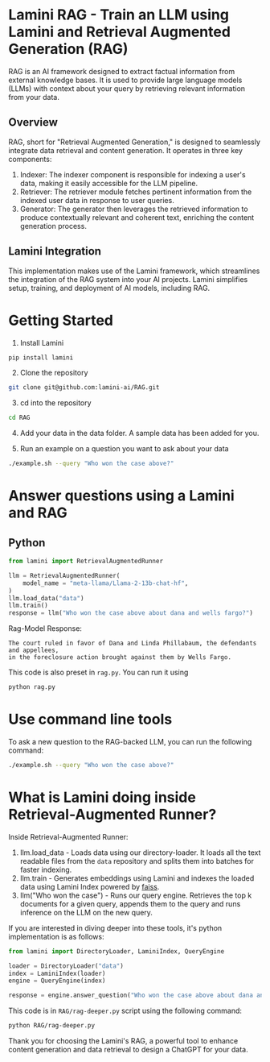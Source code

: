 # Lamini RAG - Train an LLM using Lamini and Retrieval Augmented Generation (RAG)

RAG is an AI framework designed to extract factual information from external knowledge bases. It is used to provide large language models (LLMs) with context about your query by retrieving relevant information from your data.

## Overview

RAG, short for "Retrieval Augmented Generation," is designed to seamlessly integrate data retrieval and content generation. It operates in three key components:

1. Indexer: The indexer component is responsible for indexing a user's data, making it easily accessible for the LLM pipeline.
2. Retriever: The retriever module fetches pertinent information from the indexed user data in response to user queries.
3. Generator: The generator then leverages the retrieved information to produce contextually relevant and coherent text, enriching the content generation process.

## Lamini Integration

This implementation makes use of the Lamini framework, which streamlines the integration of the RAG system into your AI projects. Lamini simplifies setup, training, and deployment of AI models, including RAG.


# Getting Started
1. Install Lamini
```bash
pip install lamini
```

2. Clone the repository
```bash
git clone git@github.com:lamini-ai/RAG.git
```

3. cd into the repository
```bash
cd RAG
```
4. Add your data in the data folder. A sample data has been added for you.

5. Run an example on a question you want to ask about your data

```bash
./example.sh --query "Who won the case above?"
```

# Answer questions using a Lamini and RAG

## Python

```python
from lamini import RetrievalAugmentedRunner

llm = RetrievalAugmentedRunner(
    model_name = "meta-llama/Llama-2-13b-chat-hf",
)
llm.load_data("data")
llm.train()
response = llm("Who won the case above about dana and wells fargo?")

```

Rag-Model Response:
```
The court ruled in favor of Dana and Linda Phillabaum, the defendants and appellees,
in the foreclosure action brought against them by Wells Fargo.
```

This code is also preset in `rag.py`. You can run it using 
```bash
python rag.py
```

# Use command line tools

To ask a new question to the RAG-backed LLM, you can run the following command:

```bash
./example.sh --query "Who won the case above?"
```

# What is Lamini doing inside Retrieval-Augmented Runner?

Inside Retrieval-Augmented Runner:
1. llm.load_data - Loads data using our directory-loader. It loads all the text readable files from the `data` repository and splits them into batches for faster indexing.
2. llm.train - Generates embeddings using Lamini and indexes the loaded data using Lamini Index powered by [faiss](https://faiss.ai). 
3. llm("Who won the case") - Runs our query engine. Retrieves the top k documents for a given query, appends them to the query and runs inference on the LLM on the new query.

If you are interested in diving deeper into these tools, it's python implementation is as follows:

```python
from lamini import DirectoryLoader, LaminiIndex, QueryEngine

loader = DirectoryLoader("data")
index = LaminiIndex(loader)
engine = QueryEngine(index)

response = engine.answer_question("Who won the case above about dana and wells fargo?")

```
This code is in `RAG/rag-deeper.py` script using the following command:

```bash
python RAG/rag-deeper.py
```

Thank you for choosing the Lamini's RAG, a powerful tool to enhance content generation and data retrieval to design a ChatGPT for your data.
